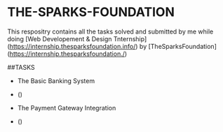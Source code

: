 # THE-SPARKS-FOUNDATION
This respositry contains all the tasks solved and submitted by me while doing [Web Developement & Design Tnternship] (https://internship.thesparksfoundation.info/) by [TheSparksFoundation] (https://internship.thesparksfoundation./) 

##TASKS
* The Basic Banking System
 - ()

* The Payment Gateway Integration
 - ()
